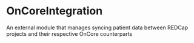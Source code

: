 # OnCoreIntegration
An external module that manages syncing patient data between REDCap projects and their respective OnCore counterparts
